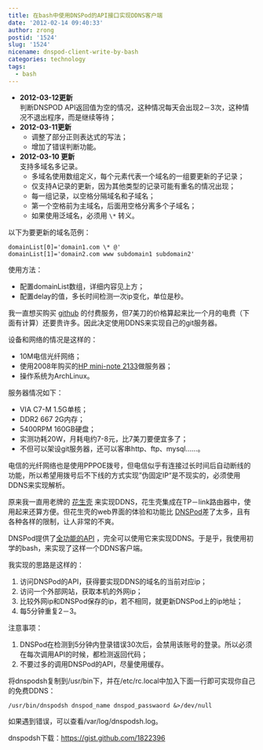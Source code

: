 ```yaml
---
title: 在bash中使用DNSPod的API接口实现DDNS客户端
date: '2012-02-14 09:40:33'
author: zrong
postid: '1524'
slug: '1524'
nicename: dnspod-client-write-by-bash
categories: technology
tags:
  - bash
---
```


- **2012-03-12更新**  
判断DNSPOD API返回值为空的情况，这种情况每天会出现2－3次，这种情况不退出程序，而是继续等待；
- **2012-03-11更新**
	-   调整了部分正则表达式的写法；
	-   增加了错误判断功能。
- **2012-03-10 更新**  
支持多域名多记录。
	-   多域名使用数组定义，每个元素代表一个域名的一组要更新的子记录；
	-   仅支持A记录的更新，因为其他类型的记录可能有重名的情况出现；
	-   每一组记录，以空格分隔域名和子域名；
	-   第一个空格前为主域名，后面用空格分离多个子域名；
	-   如果使用泛域名，必须用 `\*` 转义。

以下为要更新的域名范例：

``` shell
domainList[0]='domain1.com \* @'
domainList[1]='domain2.com www subdomain1 subdomain2'
```

使用方法：

-   配置domainList数组，详细内容见上方；
-   配置delay的值，多长时间检测一次ip变化，单位是秒。  

<!--more-->

我一直想买购买 [github](https://github.com/) 的付费服务，但7美刀的价格算起来比一个月的电费（下面有计算）还要贵许多。因此决定使用DDNS来实现自己的git服务器。

设备和网络的情况是这样的：

-   10M电信光纤网络；
-   使用2008年购买的[HP mini-note 2133](http://en.wikipedia.org/wiki/HP_2133_Mini-Note_PC)做服务器；
-   操作系统为ArchLinux。

服务器情况如下：

-   VIA C7-M 1.5G单核；
-   DDR2 667 2G内存；
-   5400RPM 160GB硬盘；
-   实测功耗20W，月耗电约7-8元，比7美刀要便宜多了；
-   不但可以架设git服务器，还可以客串http、ftp、mysql……。

电信的光纤网络也是使用PPPOE拨号，但电信似乎有连接过长时间后自动断线的功能，所以希望用拨号后不下线的方式实现”伪固定IP“是不现实的，必须使用DDNS来实现解析。<!--more-->

原来我一直用老牌的 [花生壳](http://www.oray.com/) 来实现DDNS，花生壳集成在TP－link路由器中，使用起来还算方便。但花生壳的web界面的体验和功能比 [DNSPod](https://www.dnspod.cn/)差了太多，且有各种各样的限制，让人非常的不爽。

DNSPod提供了[全功能的API](https://www.dnspod.cn/Support/Api) ，完全可以使用它来实现DDNS。于是乎，我使用初学的bash，来实现了这样一个DDNS客户端。

我实现的思路是这样的：

1.  访问DNSPod的API，获得要实现DDNS的域名的当前对应ip；
2.  访问一个外部网站，获取本机的外网ip；
3.  比较外网ip和DNSPod保存的ip，若不相同，就更新DNSPod上的ip地址；
4.  每5分钟重复2－3。

注意事项：

1.  DNSPod在检测到5分钟内登录错误30次后，会禁用该账号的登录。所以必须在每次调用API的时候，都检测返回代码；
2.  不要过多的调用DNSPod的API，尽量使用缓存。

将dnspodsh复制到/usr/bin下，并在/etc/rc.local中加入下面一行即可实现你自己的免费DDNS：

``` shell
/usr/bin/dnspodsh dnspod_name dnspod_passwaord &>/dev/null
```

如果遇到错误，可以查看/var/log/dnspodsh.log。

dnspodsh下载：<https://gist.github.com/1822396>


